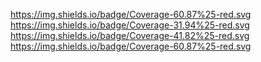 https://img.shields.io/badge/Coverage-60.87%25-red.svg
https://img.shields.io/badge/Coverage-31.94%25-red.svg
https://img.shields.io/badge/Coverage-41.82%25-red.svg
https://img.shields.io/badge/Coverage-60.87%25-red.svg

